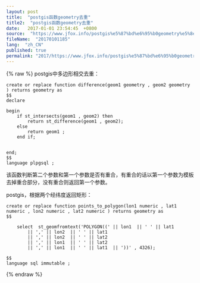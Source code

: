 ```yaml
---
layout: post
title:  "postgis函数geometry去重"
title2:  "postgis函数geometry去重"
date:   2017-01-01 23:54:45  +0800
source:  "https://www.jfox.info/postgis%e5%87%bd%e6%95%b0geometry%e5%8e%bb%e9%87%8d.html"
fileName:  "20170101185"
lang:  "zh_CN"
published: true
permalink: "2017/https://www.jfox.info/postgis%e5%87%bd%e6%95%b0geometry%e5%8e%bb%e9%87%8d.html"
---
```

{% raw %}
postgis中多边形相交去重：

    create or replace function difference(geom1 geometry , geom2 geometry ) returns geometry as
    $$
    declare
    
    begin
    	if st_intersects(geom1 , geom2) then
    		return st_difference(geom1 , geom2);
    	else
    		return geom1 ;
    	end if;
    
    
    end;
    $$
    language plpgsql ;

该函数判断第二个参数和第一个参数是否有重合，有重合的话以第一个参数为模板去掉重合部分，没有重合则返回第一个参数。

postgis，根据两个经纬度返回矩形：

    create or replace function points_to_polygon(lon1 numeric , lat1 numeric , lon2 numeric , lat2 numeric ) returns geometry as
    $$
    
    	select  st_geomfromtext('POLYGON((' || lon1  || ' ' || lat1
    		|| ',' || lon2  || ' ' || lat1
    		|| ',' || lon2  || ' ' || lat2
    		|| ',' || lon1  || ' ' || lat2
    		|| ',' || lon1  || ' ' || lat1  || '))' , 4326);
    
    $$
    language sql immutable ;
{% endraw %}